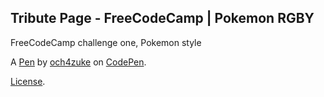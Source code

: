 Tribute Page - FreeCodeCamp | Pokemon RGBY
------------------------------------------
FreeCodeCamp challenge one, Pokemon style

A [Pen](https://codepen.io/och4zuke/pen/JrmwJV) by [och4zuke](https://codepen.io/och4zuke) on [CodePen](https://codepen.io).

[License](https://codepen.io/och4zuke/pen/JrmwJV/license).